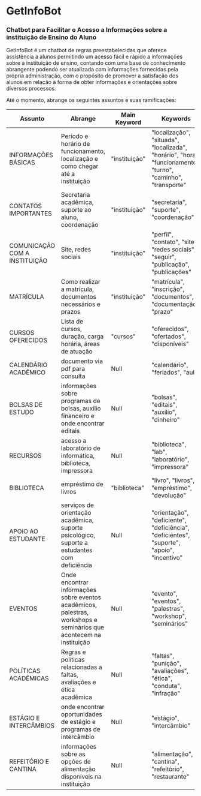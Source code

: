 # GetInfoBot
### Chatbot para Facilitar o Acesso a Informações sobre a instituição de Ensino do Aluno
GetInfoBot é um chatbot de regras preestabelecidas que oferece assistência a alunos permitindo um acesso fácil e rápido a informações sobre a instituição de ensino, contando com uma base de conhecimento abrangente podendo ser atualizada com informações fornecidas pela própria administração, com o propósito de promover a satisfação dos alunos em relação à forma de obter informações e orientações sobre diversos processos.

Até o momento, abrange os seguintes assuntos e suas ramificações:

| Assunto | Abrange | Main Keyword | Keywords |
|---------|---------|--------|----------------|
|INFORMAÇÕES BÁSICAS|Período e horário de funcionamento, localização e como chegar até a instituição| "instituição" |"localização", "situada", "localizada", "horário", "hora", "funcionamento", "turno", "caminho", "transporte"|
|CONTATOS IMPORTANTES|Secretaria acadêmica, suporte ao aluno, coordenação|"instituição"|"secretaria", "suporte", "coordenação"|
|COMUNICAÇÃO COM A INSTITUIÇÃO| Site, redes sociais|"instituição"|"perfil", "contato", "site", "redes sociais", "seguir", "publicação", "publicações"|
|MATRÍCULA| Como realizar a matrícula, documentos necessários e prazos | "instituição" | "matrícula", "inscrição", "documentos", "documentação", "prazo"|
|CURSOS OFERECIDOS|Lista de cursos, duração, carga horária, áreas de atuação| "cursos" | "oferecidos", "ofertados", "disponíveis"|
|CALENDÁRIO ACADÊMICO| documento via pdf para consulta |Null| "calendário", "feriados", "aula"|
|BOLSAS DE ESTUDO| informações sobre programas de bolsas, auxílio financeiro e onde encontrar editais |Null| "bolsas", "editais", "auxílio", "dinheiro"|
|RECURSOS| acesso a laboratório de informática, biblioteca, impressora |Null| "biblioteca", "lab", "laboratório", "impressora"|
|BIBLIOTECA| empréstimo de livros | "biblioteca" | "livro", "livros", "empréstimo", "devolução"|
|APOIO AO ESTUDANTE| serviços de orientação acadêmica, suporte psicológico, suporte a estudantes com deficiência | Null | "orientação", "deficiente", "deficiência", "deficientes", "suporte", "apoio", "incentivo"|
|EVENTOS | Onde encontrar informações sobre eventos acadêmicos, palestras, workshops e seminários que acontecem na instituição | Null | "evento", "eventos", "palestras", "workshop", "seminários"|
|POLÍTICAS ACADÊMICAS | Regras e políticas relacionadas a faltas, avaliações e ética acadêmica | Null | "faltas", "punição", "avaliações", "ética", "conduta", "infração"|
|ESTÁGIO E INTERCÂMBIOS | onde encontrar oportunidades de estágio e programas de intercâmbio | Null | "estágio", "intercâmbio"|
|REFEITÓRIO E CANTINA | informações sobre as opções de alimentação disponíveis na instituição | Null | "alimentação", "cantina", "refeitório", "restaurante"|

